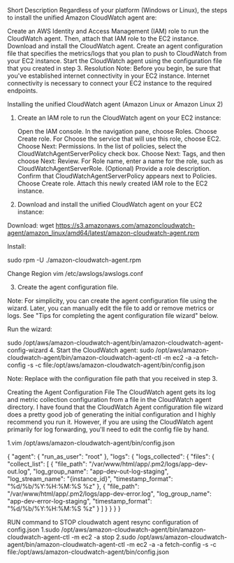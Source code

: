 Short Description
Regardless of your platform (Windows or Linux), the steps to install the unified Amazon CloudWatch agent are:

Create an AWS Identity and Access Management (IAM) role to run the CloudWatch agent. Then, attach that IAM role to the EC2 instance.
Download and install the CloudWatch agent.
Create an agent configuration file that specifies the metrics/logs that you plan to push to CloudWatch from your EC2 instance.
Start the CloudWatch agent using the configuration file that you created in step 3.
Resolution
Note: Before you begin, be sure that you've established internet connectivity in your EC2 instance. Internet connectivity is necessary to connect your EC2 instance to the required endpoints.

Installing the unified CloudWatch agent (Amazon Linux or Amazon Linux 2)

1.    Create an IAM role to run the CloudWatch agent on your EC2 instance:

       Open the IAM console.
       In the navigation pane, choose Roles.
       Choose Create role.
       For Choose the service that will use this role, choose EC2.
       Choose Next: Permissions.
       In the list of policies, select the CloudWatchAgentServerPolicy check box.
       Choose Next: Tags, and then choose Next: Review.
       For Role name, enter a name for the role, such as CloudWatchAgentServerRole.
       (Optional) Provide a role description.
       Confirm that CloudWatchAgentServerPolicy appears next to Policies.
       Choose Create role.
       Attach this newly created IAM role to the EC2 instance.

2.    Download and install the unified CloudWatch agent on your EC2 instance:

Download:
wget https://s3.amazonaws.com/amazoncloudwatch-agent/amazon_linux/amd64/latest/amazon-cloudwatch-agent.rpm


Install:

sudo rpm -U ./amazon-cloudwatch-agent.rpm

Change Region 
vim /etc/awslogs/awslogs.conf

3.    Create the agent configuration file.


Note: For simplicity, you can create the agent configuration file using the wizard. Later, you can manually edit the file to add or remove metrics or logs. See "Tips for completing the agent configuration file wizard" below.

Run the wizard:

sudo /opt/aws/amazon-cloudwatch-agent/bin/amazon-cloudwatch-agent-config-wizard
4.    Start the CloudWatch agent:
sudo /opt/aws/amazon-cloudwatch-agent/bin/amazon-cloudwatch-agent-ctl -m ec2 -a -a fetch-config -s -c file:/opt/aws/amazon-cloudwatch-agent/bin/config.json

Note: Replace <configuration-file-path> with the configuration file path that you received in step 3.



Creating the Agent Configuration File
The CloudWatch agent gets its log and metric collection configuration from a file in the CloudWatch agent directory.
I have found that the CloudWatch Agent configuration file wizard does a pretty good job of generating the initial configuration and I highly recommend you run it. However, if you are using the CloudWatch agent primarily for log forwarding, you'll need to edit the config file by hand.

1.vim /opt/aws/amazon-cloudwatch-agent/bin/config.json

{
     "agent": {
         "run_as_user": "root"
     },
     "logs": {
         "logs_collected": {
             "files": {
                 "collect_list": [
                     {
                         "file_path": "/var/www/html/app/.pm2/logs/app-dev-out.log",
                         "log_group_name": "app-dev-out-log-staging",
                         "log_stream_name": "{instance_id}",
			 "timestamp_format": "%d/%b/%Y:%H:%M:%S %z"
                     },
		     {
                        "file_path": "/var/www/html/app/.pm2/logs/app-dev-error.log",
                        "log_group_name": "app-dev-error-log-staging",
                        "timestamp_format": "%d/%b/%Y:%H:%M:%S %z"
                    }
                 ]
             }
         }
     }
 }


RUN command to STOP cloudwatch agent resync configuration of config.json
1.sudo /opt/aws/amazon-cloudwatch-agent/bin/amazon-cloudwatch-agent-ctl -m ec2 -a stop
2.sudo /opt/aws/amazon-cloudwatch-agent/bin/amazon-cloudwatch-agent-ctl -m ec2 -a -a fetch-config -s -c file:/opt/aws/amazon-cloudwatch-agent/bin/config.json



